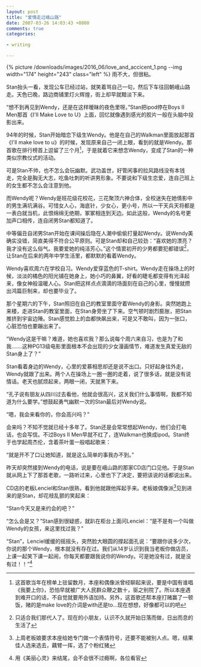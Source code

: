 ```yaml
---
layout: post
title: "爱情走过峨山路"
date: 2007-03-26 14:03:43 +0800
comments: true
categories:

- writing

---
```


{% picture /downloads/images/2016_06/love_and_accicent_1.png --img width="174" height="243" class="left" %}
雨不大，但很粘。

Stan抬头一看，发现公车已经过站，就笑着骂自己一句，然后下车往回朝峨山路走。天色已晚，路边商铺里灯火辉煌，街上却早就黯淡下来。

“想不到再见到Wendy，还是在这样暧昧的夜色里呀。”Stan把ipod停在Boys II Men那首《I'll Make Love to U》上面，回忆就像遇到感光的胶片一般在头脑中投影出来。

94年的时候，Stan开始暗恋下级生Wendy。他是在自己的Walkman里面放起那首《I'll make love to u》的时候，发现原来自己一闭上眼，看到的就是Wendy。那首歌在排行榜首上逗留了三个月[^1]，于是就着它来想念Wendy，变成了Stan的一种类似宗教仪式的活动。

可是Stan不帅，也不怎么会玩幽默。武功盖世，好管闲事的拉风路线没有本钱走，完全是胸无大志，吃鱼吐刺的听讲男形象。不要说和下级生恋爱，连自己班上的女生都不怎么会注意到他。

而Wendy呢？Wendy是班花级花校花，三花聚顶六神合体，全校迷失在她倩影中的男生满坑满谷。可惜女人心，海底针，少女心，更小号，所以一干天兵天将都是一表白就当机，此恨绵绵无绝期，冢冢相连到天边。如此这般，Wendy的名号更加声口相传，连自闭男Stan都知道了。

中等偏丑自闭男Stan开始在课间操后隐在人潮中偷偷打量起Wendy。说Wendy美确实没错，简直美得不符合公平原则。可是Stan却和自己较劲：“喜欢她的漂亮？我才没有这么俗气。我要爱她的纯洁芳心。”这个情窦初开的少男都要犯都错误[^2]，让Stan在后来的两年中学生活里，都默默的看着Wendy。

Wendy喜欢周六在学校自习。Wendy爱穿蓝色的T-shirt。Wendy走在操场上的时候，淡淡的橘色的阳光铺在她身上，她小巧的鼻翼，好看的睫毛都变得有光泽起来，像女神般温暖人心。Stan把这样点点滴滴的场面刻在自己的心里，慢慢就攒出鸿篇巨制来，却也要毕业了。

那个星期六的下午，Stan照旧在自己的教室里面守着Wendy的身影。突然她跑上来楼，走进Stan的教室里面，在Stan身旁坐了下来。空气顿时剧烈膨胀，把Stan推挤到宇宙边陲。Stan感觉脸上的血都快飙出来，可是又不敢叫，因为一张口，心脏恐怕也要蹦出来了。

“Wendy这是干嘛？难道，她也喜欢我？那么说每个周六来自习，也是为了和我…….这种PG13级电影里面根本不会出现的少女漫画情节，难道发生真爱无敌的Stan身上了？”

Stan看着身边的Wendy，心里的爱慕相思却还是说不出口。只好起身往外走，Wendy就跟了出来。两个人在操场上一圈一圈的走着，说了很多话，就是没有说情话。老天也腻烦起来，两眼一闭，天就黑下来。

“孔子说有朋友从四川过去看他，他就会很高兴，这关我们什么事情啊，我都不知道为什么要学。”想鼓起勇气幽默一次的Stan最后对Wendy说。

“嗯，我会来看你的，你会高兴吗？”

会来吗？不知不觉就已经十多年了。Stan还是会常常想起Wendy，他们会打电话，也会写信。不过Boys II Men早就不红了，连Walkman也换成ipod。Stan终于也学起周杰伦，含着茶叶蛋一般唱起歌来：

“就是开不了口让她知道，就是这么简单的事我办不到。”

昨天却突然接到Wendy的电话，说是要在峨山路的那家CD店门口见他。于是Stan就从网上下了那首老歌，一路听过来，心里也下了决定，要把该说的话都说出来。

CD店的老板Lenciel和Stan很熟，看到他就跟他挥起手来。老板娘偶像派[^3]见到进来的是Stan，却花枝乱颤的笑起来：

“Stan今天又是来约会的吧？”

“怎么会是又？”Stan感到很疑惑，就趴在柜台上面问Lenciel：“是不是有一个叫做Wendy的女孩，来这里找过我？”

“Stan”，Lenciel缓缓的摇摇头，突然脸大眼圆的撑起面孔说：“要跟你说多少次，你说的那个Wendy，根本就没有存在过。我们从14岁认识到我当老板你做店员，上课一起笑下课一起闹，你每天都要跟我说你的Wendy。可是她没有过，就是没有过！！”[^4]


[^1]: 这首歌当年在榜单上驻留数月，本座和偶像派曾经聊起来说，要是中国有谁唱《我要上你》，恐怕早就被广大人民群众鞭之数十，驱之别院了。所以本座遇到难开口的话，不自觉就要用外语加持。另外，这首歌还帮本座打赌赢了一顿饭，赌的是make love的介词是with还是to…现在想想，好像都可以的吧
[^2]: 只适合我们那代人了。现在的小朋友，认识不久就开始日落而做，日出而息的生活了
[^3]: 上周老板娘要求本座给她专门做一个表情符号，还要不能被别人点。嗯，结果佳人选来选去，藕臂一挥，选了个粉红猪
[^4]: 用《美丽心灵》来结尾，会不会很不过瘾啊，各位看官


